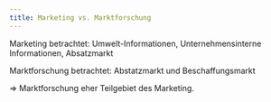 ```yaml
---
title: Marketing vs. Marktforschung
---
```

Marketing betrachtet:
Umwelt-Informationen, Unternehmensinterne Informationen, Absatzmarkt

Marktforschung betrachtet:
Abstatzmarkt und Beschaffungsmarkt

$\Rightarrow$ Marktforschung eher Teilgebiet des Marketing.
